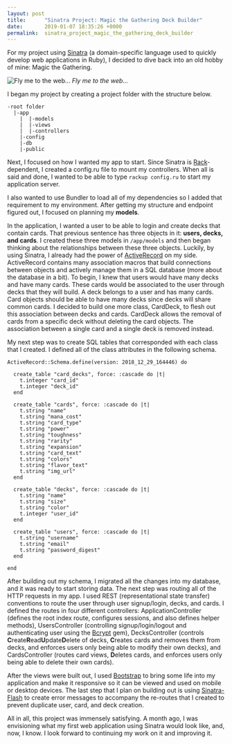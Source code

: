 ```yaml
---
layout: post
title:      "Sinatra Project: Magic the Gathering Deck Builder"
date:       2019-01-07 18:35:26 +0000
permalink:  sinatra_project_magic_the_gathering_deck_builder
---
```



For my project using [Sinatra](https://github.com/sinatra/sinatra) (a domain-specific language used to quickly develop web applications in Ruby), I decided to dive back into an old hobby of mine: Magic the Gathering.

![*Fly me to the web...*](http://hermanleonard.com/graphics/images/_big/FRS07.jpg) *Fly me to the web...*

I began my project by creating a project folder with the structure below.

```
-root folder
  |-app
	|  |-models
	|  |-views
	|  |-controllers
	|-config
	|-db
	|-public
```
	
Next, I focused on how I wanted my app to start. Since Sinatra is [Rack](https://github.com/rack/rack)-dependent, I created a config.ru file to mount my controllers. When all is said and done, I wanted to be able to type `rackup config.ru` to start my application server.

I also wanted to use Bundler to load all of my dependencies so I added that requirement to my environment. After getting my structure and endpoint figured out, I focused on planning my **models**.

In the application, I wanted a user to be able to login and create decks that contain cards. That previous sentence has three objects in it: **users, decks, and cards**. I created these three models in `/app/models` and then began thinking about the relationships between these three objects. Luckily, by using Sinatra, I already had the power of [ActiveRecord](https://github.com/rails/rails/tree/master/activerecord) on my side. ActiveRecord contains many association macros that build connections between objects and actively manage them in a SQL database (more about the database in a bit). To begin, I knew that users would have many decks and have many cards. These cards would be associated to the user through decks that they will build. A deck belongs to a user and has many cards. Card objects should be able to have many decks since decks will share common cards. I decided to build one more class, CardDeck, to flesh out this association between decks and cards. CardDeck allows the removal of cards from a specific deck without deleting the card objects. The association between a single card and a single deck is removed instead.

My next step was to create SQL tables that corresponded with each class that I created. I defined all of the class attributes in the following schema.

```
ActiveRecord::Schema.define(version: 2018_12_29_164446) do

  create_table "card_decks", force: :cascade do |t|
    t.integer "card_id"
    t.integer "deck_id"
  end

  create_table "cards", force: :cascade do |t|
    t.string "name"
    t.string "mana_cost"
    t.string "card_type"
    t.string "power"
    t.string "toughness"
    t.string "rarity"
    t.string "expansion"
    t.string "card_text"
    t.string "colors"
    t.string "flavor_text"
    t.string "img_url"
  end

  create_table "decks", force: :cascade do |t|
    t.string "name"
    t.string "size"
    t.string "color"
    t.integer "user_id"
  end

  create_table "users", force: :cascade do |t|
    t.string "username"
    t.string "email"
    t.string "password_digest"
  end

end
```

After building out my schema, I migrated all the changes into my database, and it was ready to start storing data. The next step was routing all of the HTTP requests in my app. I used REST (representational state transfer) conventions to route the user through user signup/login, decks, and cards. I defined the routes in four different controllers: ApplicationController (defines the root index route, configures sessions, and also defines helper methods), UsersController (controlling signup/login/logout and authenticating user using the [Bcrypt](https://github.com/codahale/bcrypt-ruby) gem), DecksController (controls **C**reate**R**ead**U**pdate**D**elete of decks, **C**reates cards and removes them from decks, and enforces users only being able to modify their own decks), and CardsController (routes card views, **D**eletes cards, and enforces users only being able to delete their own cards).

After the views were built out, I used [Bootstrap](https://getbootstrap.com/) to bring some life into my application and make it responsive so it can be viewed and used on mobile or desktop devices. The last step that I plan on building out is using [Sinatra-Flash](https://github.com/SFEley/sinatra-flash) to create error messages to accompany the re-routes that I created to prevent duplicate user, card, and deck creation.

All in all, this project was immensely satisfying. A month ago, I was envisioning what my first web application using Sinatra would look like, and, now, I know. I look forward to continuing my work on it and improving it.
